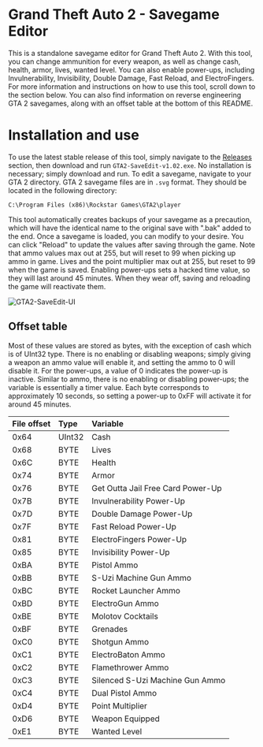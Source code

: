 # Grand Theft Auto 2 - Savegame Editor
This is a standalone savegame editor for Grand Theft Auto 2. With this tool, you can change ammunition for every weapon, as well as
change cash, health, armor, lives, wanted level. You can also enable power-ups, including Invulnerability, Invisibility, Double Damage,
Fast Reload, and ElectroFingers. For more information and instructions on how to use this tool, scroll down to the section below.
You can also find information on reverse engineering GTA 2 savegames, along with an offset table at the bottom of this README.

# Installation and use
To use the latest stable release of this tool, simply navigate to the [Releases](https://github.com/JulianOzelRose/GTA2-SaveEdit/releases)
section, then download and run `GTA2-SaveEdit-v1.02.exe`. No installation is necessary; simply download and run. To edit a savegame, navigate
to your GTA 2 directory. GTA 2 savegame files are in `.svg` format. They should be located in the following directory: <br>

`C:\Program Files (x86)\Rockstar Games\GTA2\player`<br>

This tool automatically creates backups of your savegame as a precaution, which will have the identical name to the original save with ".bak"
added to the end. Once a savegame is loaded, you can modify to your desire. You can click "Reload" to update the values after saving through the game.
Note that ammo values max out at 255, but will reset to 99 when picking up ammo in game. Lives and the point multiplier max out at 255, but reset to 99
when the game is saved. Enabling power-ups sets a hacked time value, so they will last around 45 minutes. When they wear off, saving and reloading
the game will reactivate them.

![GTA2-SaveEdit-UI](https://github.com/JulianOzelRose/GTA2-SaveEdit/assets/95890436/314d21aa-07cc-40ff-8d57-d5b0602b76ea)

## Offset table
Most of these values are stored as bytes, with the exception of cash which is of UInt32 type. There is no enabling or disabling weapons;
simply giving a weapon an ammo value will enable it, and setting the ammo to 0 will disable it. For the power-ups, a value of 0 indicates
the power-up is inactive. Similar to ammo, there is no enabling or disabling power-ups; the variable is essentially a timer value. Each
byte corresponds to approximately 10 seconds, so setting a power-up to 0xFF will activate it for around 45 minutes.

| **File offset**    | **Type**       | **Variable**                      |
| :---               | :---           | :---                              |
| 0x64               | UInt32         | Cash                              |
| 0x68               | BYTE           | Lives                             |
| 0x6C               | BYTE           | Health                            |
| 0x74               | BYTE           | Armor                             |
| 0x76               | BYTE           | Get Outta Jail Free Card Power-Up |
| 0x7B               | BYTE           | Invulnerability Power-Up          |
| 0x7D               | BYTE           | Double Damage Power-Up            |
| 0x7F               | BYTE           | Fast Reload Power-Up              |
| 0x81               | BYTE           | ElectroFingers Power-Up           |
| 0x85               | BYTE           | Invisibility Power-Up             |
| 0xBA               | BYTE           | Pistol Ammo                       |
| 0xBB               | BYTE           | S-Uzi Machine Gun Ammo            |
| 0xBC               | BYTE           | Rocket Launcher Ammo              |
| 0xBD               | BYTE           | ElectroGun Ammo                   |
| 0xBE               | BYTE           | Molotov Cocktails                 |
| 0xBF               | BYTE           | Grenades                          |
| 0xC0               | BYTE           | Shotgun Ammo                      |
| 0xC1               | BYTE           | ElectroBaton Ammo                 |
| 0xC2               | BYTE           | Flamethrower Ammo                 |
| 0xC3               | BYTE           | Silenced S-Uzi Machine Gun Ammo   |
| 0xC4               | BYTE           | Dual Pistol Ammo                  |
| 0xD4               | BYTE           | Point Multiplier                  |
| 0xD6               | BYTE           | Weapon Equipped                   |
| 0xE1               | BYTE           | Wanted Level                      |
